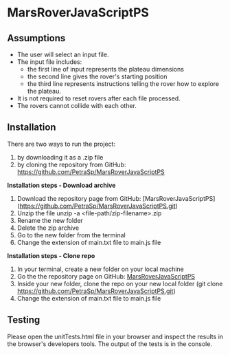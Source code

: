 # MarsRoverJavaScriptPS

## Assumptions
* The user will select an input file.
* The input file includes:
   * the first line of input represents the plateau dimensions
   * the second line gives the rover's starting position
   * the third line represents instructions telling the rover how to explore the plateau. 
* It is not required to reset rovers after each file processed.
* The rovers cannot collide with each other.


## Installation
There are two ways to run the project:
1. by downloading it as a .zip file
2. by cloning the repository from GitHub: https://github.com/PetraSp/MarsRoverJavaScriptPS

**Installation steps - Download archive**
1. Download the repository page from GitHub: [MarsRoverJavaScriptPS]
(https://github.com/PetraSp/MarsRoverJavaScriptPS.git)
2. Unzip the file unzip -a <file-path/zip-filename>.zip
3. Rename the new folder
4. Delete the zip archive
5. Go to the new folder from the terminal
6. Change the extension of main.txt file to main.js file

**Installation steps - Clone repo**
1. In your terminal, create a new folder on your local machine 
2. Go the the repository page on GitHub: [MarsRoverJavaScriptPS](https://github.com/PetraSp/MarsRoverJavaScriptPS.git) 
3. Inside your new folder, clone the repo on your new local folder (git clone https://github.com/PetraSp/MarsRoverJavaScriptPS.git)
4. Change the extension of main.txt file to main.js file


## Testing
Please open the unitTests.html file in your browser and inspect the results in the  browser's developers tools. The output of the tests is in the console.